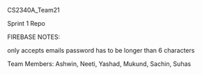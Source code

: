 CS2340A_Team21

Sprint 1 Repo

FIREBASE NOTES:

only accepts emails
password has to be longer than 6 characters

Team Members: Ashwin, Neeti, Yashad, Mukund, Sachin, Suhas
